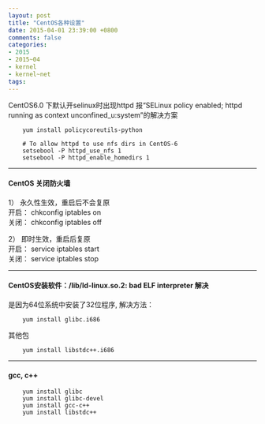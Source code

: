 ```yaml
---
layout: post
title: "CentOS各种设置"
date: 2015-04-01 23:39:00 +0800
comments: false
categories:
- 2015
- 2015~04
- kernel
- kernel~net
tags:
---
```


CentOS6.0 下默认开selinux时出现httpd 报“SELinux policy enabled; httpd running as context unconfined_u:system”的解决方案
```
	yum install policycoreutils-python

	# To allow httpd to use nfs dirs in CentOS-6
	setsebool -P httpd_use_nfs 1
	setsebool -P httpd_enable_homedirs 1
```

-----------

#### CentOS 关闭防火墙
1） 永久性生效，重启后不会复原  
开启： chkconfig iptables on  
关闭： chkconfig iptables off  

2） 即时生效，重启后复原  
开启： service iptables start  
关闭： service iptables stop  

------------

#### CentOS安装软件：/lib/ld-linux.so.2: bad ELF interpreter 解决
是因为64位系统中安装了32位程序, 解决方法：
```
	yum install glibc.i686
```

其他包
```
	yum install libstdc++.i686
```

-------------

#### gcc, c++
```
	yum install glibc
	yum install glibc-devel
	yum install gcc-c++
	yum install libstdc++
```

